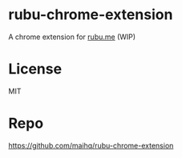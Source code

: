 
rubu-chrome-extension
=====================

A chrome extension for [rubu.me](https://rubu.me/) (WIP)

# License

MIT

# Repo

https://github.com/maihq/rubu-chrome-extension

